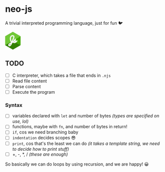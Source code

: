 # neo-js
A trivial interpreted programming language, just for fun 🐦

![Neo JS Logo](neo-js-logo.png)

## TODO

- [ ] C interpreter, which takes a file that ends in `.njs`
- [ ] Read file content
- [ ] Parse content 
- [ ] Execute the program

### Syntax 

- [ ] variables declared with `let` and number of bytes _(types are specified on use, lol)_
- [ ] functions, maybe with `fn`, and number of bytes in return!
- [ ] `if`, cos we need branching baby
- [ ] `indentation` decides scopes 😎
- [ ] `print`, cos that's the least we can do _(it takes a template string, we need to decide how to print stuff)_
- [ ] +, -, \*, / _(these are enough)_

So basically we can do loops by using recursion, and we are happy! 😀 

